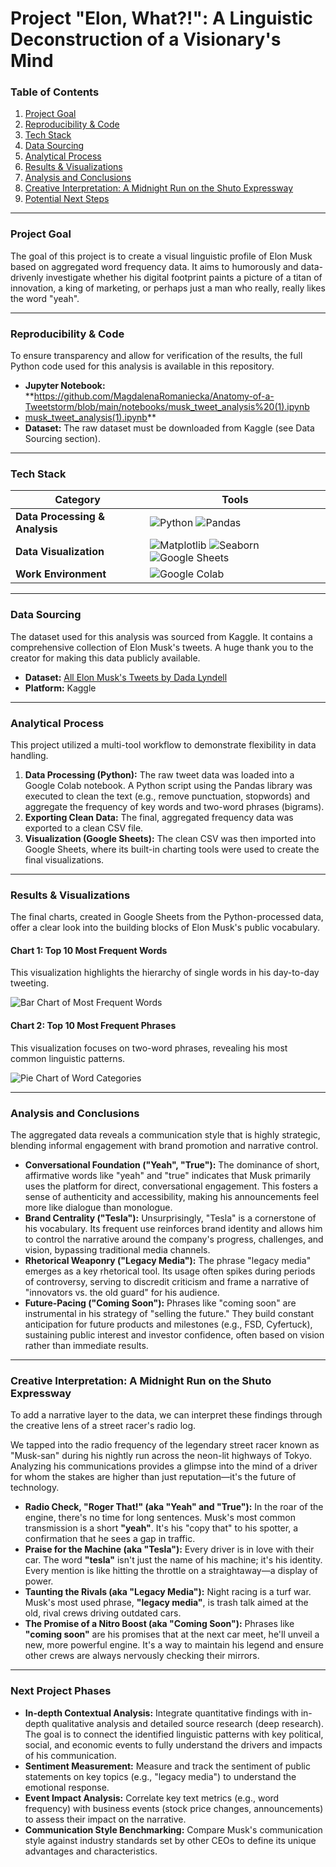 # Project "Elon, What?!": A Linguistic Deconstruction of a Visionary's Mind

### Table of Contents
1.  [Project Goal](#project-goal)
2.  [Reproducibility & Code](#reproducibility--code)
3.  [Tech Stack](#tech-stack)
4.  [Data Sourcing](#data-sourcing)
5.  [Analytical Process](#analytical-process)
6.  [Results & Visualizations](#results--visualizations)
7.  [Analysis and Conclusions](#analysis-and-conclusions)
8.  [Creative Interpretation: A Midnight Run on the Shuto Expressway](#creative-interpretation-a-midnight-run-on-the-shuto-expressway)
9.  [Potential Next Steps](#potential-next-steps)

---

### Project Goal
The goal of this project is to create a visual linguistic profile of Elon Musk based on aggregated word frequency data. It aims to humorously and data-drivenly investigate whether his digital footprint paints a picture of a titan of innovation, a king of marketing, or perhaps just a man who really, really likes the word "yeah".

---

### Reproducibility & Code
To ensure transparency and allow for verification of the results, the full Python code used for this analysis is available in this repository.

* **Jupyter Notebook:** **https://github.com/MagdalenaRomaniecka/Anatomy-of-a-Tweetstorm/blob/main/notebooks/musk_tweet_analysis%20(1).ipynb
* [musk_tweet_analysis(1).ipynb](/notebooks/musk_tweet_analysis(1).ipynb)**
* **Dataset:** The raw dataset must be downloaded from Kaggle (see Data Sourcing section).

---

### Tech Stack
| Category | Tools |
|---|---|
| **Data Processing & Analysis** | <img src="https://img.shields.io/badge/Python-3776AB?style=for-the-badge&logo=python&logoColor=white" alt="Python"/> <img src="https://img.shields.io/badge/Pandas-150458?style=for-the-badge&logo=pandas&logoColor=white" alt="Pandas"/> |
| **Data Visualization** | <img src="https://img.shields.io/badge/Matplotlib-E37400?style=for-the-badge&logo=matplotlib&logoColor=white" alt="Matplotlib"/> <img src="https://img.shields.io/badge/Seaborn-025E8C?style=for-the-badge&logo=seaborn&logoColor=white" alt="Seaborn"/> <img src="https://img.shields.io/badge/Google%20Sheets-34A853?style=for-the-badge&logo=googlesheets&logoColor=white" alt="Google Sheets"/> |
| **Work Environment** | <img src="https://img.shields.io/badge/Google%20Colab-F9AB00?style=for-the-badge&logo=googlecolab&logoColor=black" alt="Google Colab"/> |

---

### Data Sourcing
The dataset used for this analysis was sourced from Kaggle. It contains a comprehensive collection of Elon Musk's tweets. A huge thank you to the creator for making this data publicly available.

* **Dataset:** [All Elon Musk's Tweets by Dada Lyndell](https://www.kaggle.com/datasets/dadalyndell/elon-musk-tweets-2010-to-2025-march)
* **Platform:** Kaggle

---

### Analytical Process
This project utilized a multi-tool workflow to demonstrate flexibility in data handling.
1.  **Data Processing (Python):** The raw tweet data was loaded into a Google Colab notebook. A Python script using the Pandas library was executed to clean the text (e.g., remove punctuation, stopwords) and aggregate the frequency of key words and two-word phrases (bigrams).
2.  **Exporting Clean Data:** The final, aggregated frequency data was exported to a clean CSV file.
3.  **Visualization (Google Sheets):** The clean CSV was then imported into Google Sheets, where its built-in charting tools were used to create the final visualizations.

---

### Results & Visualizations
The final charts, created in Google Sheets from the Python-processed data, offer a clear look into the building blocks of Elon Musk's public vocabulary.

#### Chart 1: Top 10 Most Frequent Words
This visualization highlights the hierarchy of single words in his day-to-day tweeting.

![Bar Chart of Most Frequent Words](https://raw.githubusercontent.com/MagdalenaRomaniecka/Musk-Communication-Analysis/main/data/images/Frequency%20a%20Token.png)

#### Chart 2: Top 10 Most Frequent Phrases
This visualization focuses on two-word phrases, revealing his most common linguistic patterns.

![Pie Chart of Word Categories](https://raw.githubusercontent.com/MagdalenaRomaniecka/Musk-Communication-Analysis/main/data/images/Frequency%20a%20Token%202.png)

---

### Analysis and Conclusions
The aggregated data reveals a communication style that is highly strategic, blending informal engagement with brand promotion and narrative control.

* **Conversational Foundation ("Yeah", "True"):** The dominance of short, affirmative words like "yeah" and "true" indicates that Musk primarily uses the platform for direct, conversational engagement. This fosters a sense of authenticity and accessibility, making his announcements feel more like dialogue than monologue.
* **Brand Centrality ("Tesla"):** Unsurprisingly, "Tesla" is a cornerstone of his vocabulary. Its frequent use reinforces brand identity and allows him to control the narrative around the company's progress, challenges, and vision, bypassing traditional media channels.
* **Rhetorical Weaponry ("Legacy Media"):** The phrase "legacy media" emerges as a key rhetorical tool. Its usage often spikes during periods of controversy, serving to discredit criticism and frame a narrative of "innovators vs. the old guard" for his audience.
* **Future-Pacing ("Coming Soon"):** Phrases like "coming soon" are instrumental in his strategy of "selling the future." They build constant anticipation for future products and milestones (e.g., FSD, Cyfertuck), sustaining public interest and investor confidence, often based on vision rather than immediate results.

---

### Creative Interpretation: A Midnight Run on the Shuto Expressway
To add a narrative layer to the data, we can interpret these findings through the creative lens of a street racer's radio log.

We tapped into the radio frequency of the legendary street racer known as "Musk-san" during his nightly run across the neon-lit highways of Tokyo. Analyzing his communications provides a glimpse into the mind of a driver for whom the stakes are higher than just reputation—it's the future of technology.

* **Radio Check, "Roger That!" (aka "Yeah" and "True"):** In the roar of the engine, there's no time for long sentences. Musk's most common transmission is a short **"yeah"**. It's his "copy that" to his spotter, a confirmation that he sees a gap in traffic.
* **Praise for the Machine (aka "Tesla"):** Every driver is in love with their car. The word **"tesla"** isn't just the name of his machine; it's his identity. Every mention is like hitting the throttle on a straightaway—a display of power.
* **Taunting the Rivals (aka "Legacy Media"):** Night racing is a turf war. Musk's most used phrase, **"legacy media"**, is trash talk aimed at the old, rival crews driving outdated cars.
* **The Promise of a Nitro Boost (aka "Coming Soon"):** Phrases like **"coming soon"** are his promises that at the next car meet, he'll unveil a new, more powerful engine. It's a way to maintain his legend and ensure other crews are always nervously checking their mirrors.

---
### Next Project Phases
* **In-depth Contextual Analysis:** Integrate quantitative findings with in-depth qualitative analysis and detailed source research (deep research). The goal is to connect the identified linguistic patterns with key political, social, and economic events to fully understand the drivers and impacts of his communication.
* **Sentiment Measurement:** Measure and track the sentiment of public statements on key topics (e.g., "legacy media") to understand the emotional response.
* **Event Impact Analysis:** Correlate key text metrics (e.g., word frequency) with business events (stock price changes, announcements) to assess their impact on the narrative.
* **Communication Style Benchmarking:** Compare Musk's communication style against industry standards set by other CEOs to define its unique advantages and characteristics.
